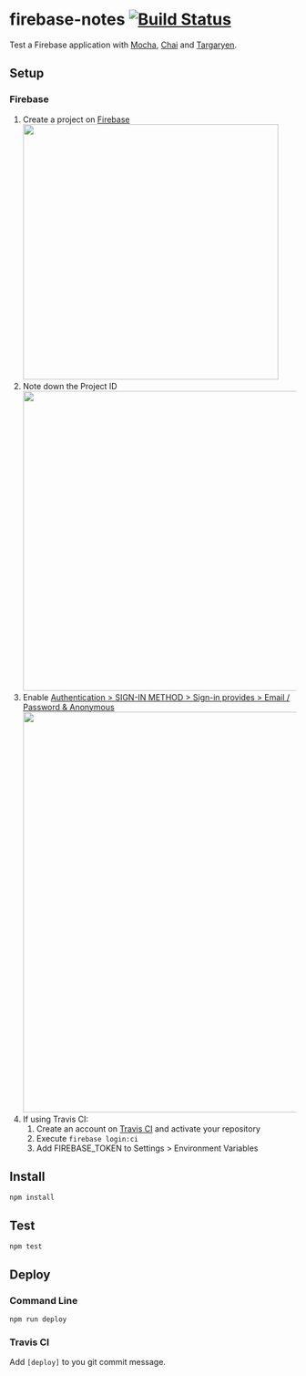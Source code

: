 # firebase-notes [![Build Status](https://travis-ci.org/RomansBermans/firebase-notes.svg?branch=master)](https://travis-ci.org/RomansBermans/firebase-notes)

Test a Firebase application with [Mocha](https://mochajs.org/), [Chai](http://chaijs.com/) and [Targaryen](https://github.com/goldibex/targaryen).

## Setup

### Firebase
1. Create a project on [Firebase](https://console.firebase.google.com/)
<br/><img src="https://cloud.githubusercontent.com/assets/358467/21387339/776c76ec-c777-11e6-975c-6974e3bb9f42.png" width="448" />
2. Note down the Project ID
<br/><img src="https://cloud.githubusercontent.com/assets/358467/21387738/5a17e886-c779-11e6-9608-3a128400dca9.png" width="526" />
3. Enable [Authentication > SIGN-IN METHOD > Sign-in provides > Email / Password &amp; Anonymous](https://console.firebase.google.com/project/prototype-9c221/authentication/providers)
<br/><img src="https://cloud.githubusercontent.com/assets/358467/21387907/2b149dda-c77a-11e6-8ccf-d5e9401d8e06.png" width="703" />
4. If using Travis CI:
    1. Create an account on [Travis CI](https://travis-ci.org/) and activate your repository
    2. Execute `firebase login:ci`
    3. Add FIREBASE_TOKEN to Settings > Environment Variables

## Install
```
npm install
```

## Test
```
npm test
```

## Deploy

### Command Line
```
npm run deploy
```

### Travis CI
Add `[deploy]` to you git commit message.

